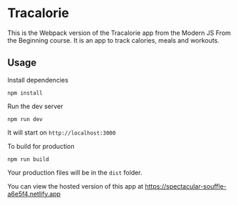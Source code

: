 # Tracalorie

This is the Webpack version of the Tracalorie app from the Modern JS From the Beginning course. It is an app to track calories, meals and workouts.

## Usage

Install dependencies

```
npm install
```

Run the dev server

```
npm run dev
```

It will start on `http://localhost:3000`

To build for production

```
npm run build
```

Your production files will be in the `dist` folder.

You can view the hosted version of this app at https://spectacular-souffle-a6e5f4.netlify.app
